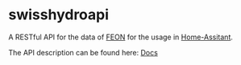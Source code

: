 # swisshydroapi

A RESTful API for the data of [FEON](https://www.hydrodaten.admin.ch/en/) for the usage in [Home-Assitant](http://home-assistant.io/).

The API description can be found here: [Docs](https://swisshydroapi.bouni.de/)
